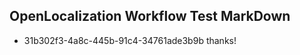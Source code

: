 ## OpenLocalization Workflow Test MarkDown
* 31b302f3-4a8c-445b-91c4-34761ade3b9b thanks!

<!--HONumber=Aug16_HO3-->


